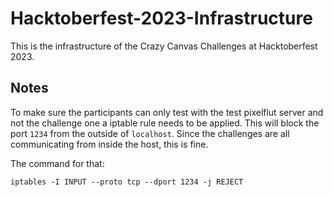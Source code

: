 # Hacktoberfest-2023-Infrastructure

This is the infrastructure of the Crazy Canvas Challenges at Hacktoberfest 2023.

## Notes

To make sure the participants can only test with the test pixelflut server and not the challenge one a iptable rule needs to be applied.
This will block the port `1234` from the outside of `localhost`.
Since the challenges are all communicating from inside the host, this is fine.

The command for that:

```shell
iptables -I INPUT --proto tcp --dport 1234 -j REJECT
```
